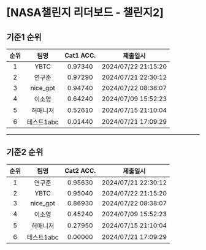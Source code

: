# [NASA챌린지 리더보드 - 챌린지2]
## 기준1 순위
| 순위 | 팀명 | Cat1 ACC. | 제출일시 |
|:----:|:----:|:-----:|:----:|
| 1 | YBTC | 0.97340 | 2024/07/22 21:15:20 |
| 2 | 연구준 | 0.97290 | 2024/07/21 22:30:12 |
| 3 | nice_gpt | 0.94740 | 2024/07/22 08:38:07 |
| 4 | 이소영 | 0.64240 | 2024/07/09 15:52:23 |
| 5 | 허매니저 | 0.52610 | 2024/07/15 21:10:04 |
| 6 | 테스트1abc | 0.01440 | 2024/07/21 17:09:29 |
___
## 기준2 순위
| 순위 | 팀명 | Cat2 ACC. | 제출일시 |
|:----:|:----:|:-----:|:----:|
| 1 | 연구준 | 0.95630 | 2024/07/21 22:30:12 |
| 2 | YBTC | 0.95040 | 2024/07/22 21:15:20 |
| 3 | nice_gpt | 0.86930 | 2024/07/22 08:38:07 |
| 4 | 이소영 | 0.45240 | 2024/07/09 15:52:23 |
| 5 | 허매니저 | 0.27950 | 2024/07/15 21:10:04 |
| 6 | 테스트1abc | 0.00000 | 2024/07/21 17:09:29 |
